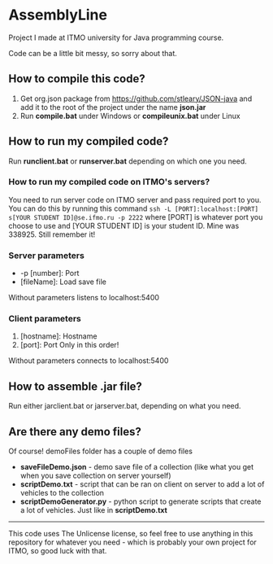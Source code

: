 # AssemblyLine

Project I made at ITMO university for Java programming course.

Code can be a little bit messy, so sorry about that.

## How to compile this code?

1. Get org.json package from https://github.com/stleary/JSON-java and add it to the root of the project under the name **json.jar**
2. Run **compile.bat** under Windows or **compileunix.bat** under Linux

## How to run my compiled code?

Run **runclient.bat** or **runserver.bat** depending on which one you need.

### How to run my compiled code on ITMO's servers?

You need to run server code on ITMO server and pass required port to you.
You can do this by running this command
`ssh -L [PORT]:localhost:[PORT] s[YOUR STUDENT ID]@se.ifmo.ru -p 2222`
where \[PORT] is whatever port you choose to use and \[YOUR STUDENT ID] is your student ID. Mine was 338925. Still remember it!

### Server parameters

* -p \[number]: Port
* \[fileName]: Load save file

Without parameters listens to localhost:5400

### Client parameters

1. \[hostname]: Hostname
2. \[port]: Port
Only in this order!

Without parameters connects to localhost:5400

## How to assemble .jar file?

Run either jarclient.bat or jarserver.bat, depending on what you need.  

## Are there any demo files?

Of course! demoFiles folder has a couple of demo files

* **saveFileDemo.json** - demo save file of a collection (like what you get when you save collection on server yourself)
* **scriptDemo.txt** - script that can be ran on client on server to add a lot of vehicles to the collection
* **scriptDemoGenerator.py** - python script to generate scripts that create a lot of vehicles. Just like in **scriptDemo.txt**

---

This code uses The Unlicense license, so feel free to use anything in this repository for whatever you need - which is probably your own project for ITMO, so good luck with that.